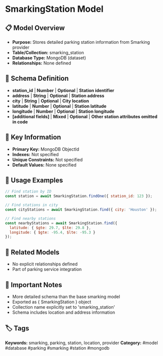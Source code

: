 # SmarkingStation Model

## 📋 Model Overview
- **Purpose:** Stores detailed parking station information from Smarking provider
- **Table/Collection:** smarking_station
- **Database Type:** MongoDB (dataset)
- **Relationships:** None defined

## 🔧 Schema Definition
- **station_id** | **Number** | **Optional** | **Station identifier**
- **address** | **String** | **Optional** | **Station address**
- **city** | **String** | **Optional** | **City location**
- **latitude** | **Number** | **Optional** | **Station latitude**
- **longitude** | **Number** | **Optional** | **Station longitude**
- **[additional fields]** | **Mixed** | **Optional** | **Other station attributes omitted in code**

## 🔑 Key Information
- **Primary Key:** MongoDB ObjectId
- **Indexes:** Not specified
- **Unique Constraints:** Not specified
- **Default Values:** None specified

## 📝 Usage Examples
```javascript
// Find station by ID
const station = await SmarkingStation.findOne({ station_id: 123 });

// Find stations in city
const cityStations = await SmarkingStation.find({ city: 'Houston' });

// Find nearby stations
const nearbyStations = await SmarkingStation.find({
  latitude: { $gte: 29.7, $lte: 29.8 },
  longitude: { $gte: -95.4, $lte: -95.3 }
});
```

## 🔗 Related Models
- No explicit relationships defined
- Part of parking service integration

## 📌 Important Notes
- More detailed schema than the base smarking model
- Exported as { SmarkingStation } object
- Collection name explicitly set to 'smarking_station'
- Schema includes location and address information

## 🏷️ Tags
**Keywords:** smarking, parking, station, location, provider
**Category:** #model #database #parking #smarking #station #mongodb